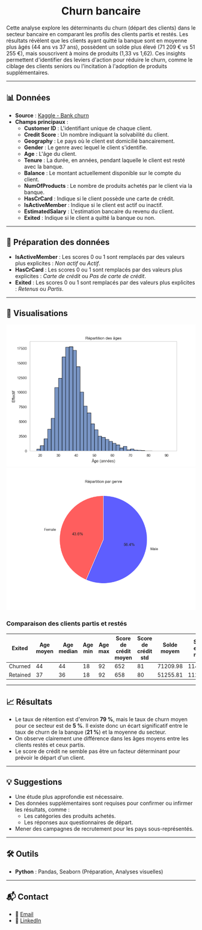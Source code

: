 <div align="center">
  
# Churn bancaire

</div>


Cette analyse explore les déterminants du churn (départ des clients) dans le secteur bancaire en comparant les profils des clients partis et restés. Les résultats révèlent que les clients ayant quitté la banque sont en moyenne plus âgés (44 ans vs 37 ans), possèdent un solde plus élevé (71 209 € vs 51 255 €), mais souscrivent à moins de produits (1,33 vs 1,62). Ces insights permettent d'identifier des leviers d'action pour réduire le churn, comme le ciblage des clients seniors ou l'incitation à l'adoption de produits supplémentaires.

---

## 📊 Données
- **Source** : [Kaggle - Bank churn](https://www.kaggle.com/datasets/rangalamahesh/bank-churn/data)
- **Champs principaux** :
  - **Customer ID** : L'identifiant unique de chaque client.
  - **Credit Score** : Un nombre indiquant la solvabilité du client.
  - **Geography** : Le pays où le client est domicilié bancairement.
  - **Gender** : Le genre avec lequel le client s'identifie.
  - **Age** : L'âge du client.
  - **Tenure** : La durée, en années, pendant laquelle le client est resté avec la banque.
  - **Balance** : Le montant actuellement disponible sur le compte du client.
  - **NumOfProducts** : Le nombre de produits achetés par le client via la banque.
  - **HasCrCard** : Indique si le client possède une carte de crédit.
  - **IsActiveMember** : Indique si le client est actif ou inactif.
  - **EstimatedSalary** : L'estimation bancaire du revenu du client.
  - **Exited** : Indique si le client a quitté la banque ou non.

---

## 🧹 Préparation des données
- **IsActiveMember** : Les scores 0 ou 1 sont remplacés par des valeurs plus explicites : *Non actif* ou *Actif*.
- **HasCrCard** : Les scores 0 ou 1 sont remplacés par des valeurs plus explicites : *Carte de crédit* ou *Pas de carte de crédit*.
- **Exited** : Les scores 0 ou 1 sont remplacés par des valeurs plus explicites : *Retenus* ou *Partis*.

---

## 🚀 Visualisations
![](https://github.com/FabienHaury/Churn/blob/main/Screenshoots/Graphiques/graph_age.png)   
![](https://github.com/FabienHaury/Churn/blob/main/Screenshoots/Graphiques/graph_gender_pie.png)   

### Comparaison des clients partis et restés
| Exited  | Age moyen | Age median | Age min | Age max | Score de crédit moyen | Score de crédit std | Solde moyem | Salaire estimé moyen | Nb de produits moyen | Nombre de clients | % Effectifs |
|----------|----------|------------|---------|---------|------------------|-----------------|--------------|----------------------|-------------------|------------------|-------------|
| Churned | 44       | 44         | 18      | 92      | 652              | 81              | 71209.98     | 114402.50            | 1.33              | 34921            | 21.16       |
| Retained | 37       | 36         | 18      | 92      | 658              | 80              | 51255.81     | 112084.29            | 1.62              | 130113           | 78.84       |

---

## 📈 Résultats
- Le taux de rétention est d'environ **79 %**, mais le taux de churn moyen pour ce secteur est de **5 %**. Il existe donc un écart significatif entre le taux de churn de la banque (**21 %**) et la moyenne du secteur.
- On observe clairement une différence dans les âges moyens entre les clients restés et ceux partis.
- Le score de crédit ne semble pas être un facteur déterminant pour prévoir le départ d'un client.

---

## 💡 Suggestions
- Une étude plus approfondie est nécessaire.
- Des données supplémentaires sont requises pour confirmer ou infirmer les résultats, comme :
  - Les catégories des produits achetés.
  - Les réponses aux questionnaires de départ.
- Mener des campagnes de recrutement pour les pays sous-représentés.

---

## 🛠️ Outils
- **Python** : Pandas, Seaborn (Préparation, Analyses visuelles)

---

## 📬 Contact  
- 📧 [Email](mailto:67912775+FabienHaury@users.noreply.github.com)  
- 💼 [LinkedIn](https://www.linkedin.com/in/fabienhaury/)
